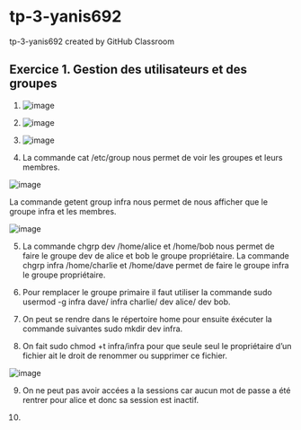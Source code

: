 # tp-3-yanis692
tp-3-yanis692 created by GitHub Classroom

## Exercice 1. Gestion des utilisateurs et des groupes

1. ![image](https://user-images.githubusercontent.com/77662970/190976354-cfa0ac38-d0ac-452d-a35b-80e9521437a8.png)


2. ![image](https://user-images.githubusercontent.com/77662970/190975835-af5b72f7-af60-4127-88e5-e31f438974b0.png)


3.  ![image](https://user-images.githubusercontent.com/77662970/190977140-56ddd0e8-f81d-4595-965a-270b6cfcf60b.png)


4. La commande cat /etc/group nous permet de voir les groupes et leurs membres.

![image](https://user-images.githubusercontent.com/77662970/190978228-34520b39-6bf5-4425-a6db-297cb7840668.png)

La commande getent group infra nous permet de nous afficher que le groupe infra et les membres.

![image](https://user-images.githubusercontent.com/77662970/190978491-98657183-c63c-497d-a8c2-49dac28a83c0.png)

5. La commande chgrp dev /home/alice et /home/bob nous permet de faire le groupe dev de alice et bob le groupe propriétaire. La commande chgrp infra /home/charlie et /home/dave permet de faire le groupe infra le groupe propriétaire.

6. Pour remplacer le groupe primaire il faut utiliser la commande sudo usermod -g infra dave/ infra charlie/ dev alice/ dev bob.

7. On peut se rendre dans le répertoire home pour ensuite éxécuter la commande suivantes sudo mkdir dev infra.

8. On fait sudo chmod +t infra/infra pour que seule seul le propriétaire d’un fichier ait le droit de renommer
ou supprimer ce fichier.

![image](https://user-images.githubusercontent.com/77662970/190992187-ca654cfe-dda0-4d57-9945-9915dffdff7f.png)

9. On ne peut pas avoir accées a la sessions car aucun mot de passe a été rentrer pour alice et donc sa session est inactif.

10.
